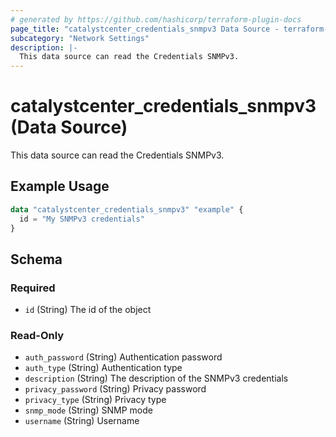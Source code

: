```yaml
---
# generated by https://github.com/hashicorp/terraform-plugin-docs
page_title: "catalystcenter_credentials_snmpv3 Data Source - terraform-provider-catalystcenter"
subcategory: "Network Settings"
description: |-
  This data source can read the Credentials SNMPv3.
---
```


# catalystcenter_credentials_snmpv3 (Data Source)

This data source can read the Credentials SNMPv3.

## Example Usage

```terraform
data "catalystcenter_credentials_snmpv3" "example" {
  id = "My SNMPv3 credentials"
}
```

<!-- schema generated by tfplugindocs -->
## Schema

### Required

- `id` (String) The id of the object

### Read-Only

- `auth_password` (String) Authentication password
- `auth_type` (String) Authentication type
- `description` (String) The description of the SNMPv3 credentials
- `privacy_password` (String) Privacy password
- `privacy_type` (String) Privacy type
- `snmp_mode` (String) SNMP mode
- `username` (String) Username
